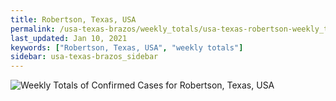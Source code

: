 ```yaml
---
title: Robertson, Texas, USA
permalink: /usa-texas-brazos/weekly_totals/usa-texas-robertson-weekly_totals.html
last_updated: Jan 10, 2021
keywords: ["Robertson, Texas, USA", "weekly totals"]
sidebar: usa-texas-brazos_sidebar
---
```


![Weekly Totals of Confirmed Cases for Robertson, Texas, USA](/covid_tracker/images/graphs/usa-texas-robertson-weekly_totals_graph.png)
